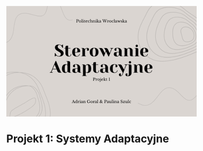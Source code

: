 <p align="center">
    <img src="sa-projekt1.png" alt="banner-logo">
</p>

# Projekt 1: Systemy Adaptacyjne